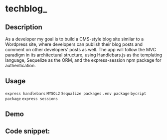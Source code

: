 # techblog_

## Description
 As a developer my goal is to build a CMS-style blog site similar to a Wordpress site, where developers can publish their blog posts and comment on other developers’ posts as well. The app will follow the MVC paradigm in its architectural structure, using Handlebars.js as the templating language, Sequelize as the ORM, and the express-session npm package for authentication.

## Usage 
``express handlebars``
 ``MYSQL2``
``Sequalize packages`` 
``.env package``
``bycript package`` 
``express sessions``

## Demo

## Code snippet:
